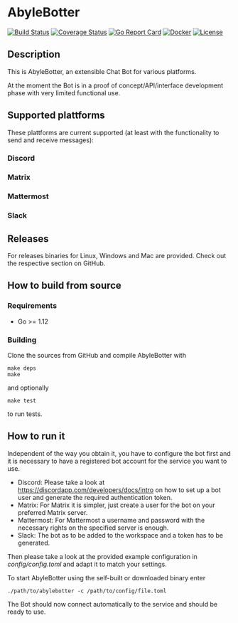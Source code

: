 # AbyleBotter

[![Build Status](https://travis-ci.org/torlenor/abylebotter.svg?branch=master)](https://travis-ci.org/torlenor/abylebotter)
[![Coverage Status](https://coveralls.io/repos/github/torlenor/AbyleBotter/badge.svg?branch=master)](https://coveralls.io/github/torlenor/AbyleBotter?branch=master)
[![Go Report Card](https://goreportcard.com/badge/github.com/torlenor/AbyleBotter)](https://goreportcard.com/report/github.com/torlenor/AbyleBotter)
[![Docker](https://img.shields.io/docker/pulls/hpsch/abylebotter.svg)](https://hub.docker.com/r/hpsch/abylebotter/)
[![License](https://img.shields.io/badge/license-MIT-blue.svg)](/LICENSE)

## Description

This is AbyleBotter, an extensible Chat Bot for various platforms.

At the moment the Bot is in a proof of concept/API/interface development phase with very limited functional use.

## Supported plattforms

These plattforms are current supported (at least with the functionality to send and receive messages):

### Discord

### Matrix

### Mattermost

### Slack

## Releases

For releases binaries for Linux, Windows and Mac are provided. Check out the respective section on GitHub.

## How to build from source

### Requirements

- Go >= 1.12

### Building

Clone the sources from GitHub and compile AbyleBotter with

```
make deps
make
```

and optionally

```
make test
```

to run tests.

## How to run it

Independent of the way you obtain it, you have to configure the bot first and it is necessary to have a registered bot account for the service you want to use. 

- Discord: Please take a look at https://discordapp.com/developers/docs/intro on how to set up a bot user and generate the required authentication token.
- Matrix: For Matrix it is simpler, just create a user for the bot on your preferred Matrix server.
- Mattermost: For Mattermost a username and password with the necessary rights on the specified server is enough.
- Slack: The bot as to be added to the workspace and a token has to be generated.

Then please take a look at the provided example configuration in _config/config.toml_ and adapt it to match your settings.

To start AbyleBotter using the self-built or downloaded binary enter

```
./path/to/abylebotter -c /path/to/config/file.toml
```

The Bot should now connect automatically to the service and should be ready to use.
